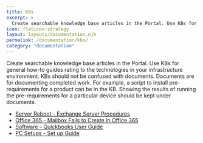 ```yaml
---
title: KBs
excerpt: >
  Create searchable knowledge base articles in the Portal. Use KBs for general how-to guides rating to the technologies in your infrastructure environment. 
icon: flaticon-strategy
layout: layouts/documentation.njk
permalink: /documentation/kbs/
category: "documentation"
---
```


Create searchable knowledge base articles in the Portal. Use KBs for general how-to guides rating to the technologies in your infrastructure environment. KBs should not be confused with documents. Documents are for documenting completed work. For example, a script to install pre-requirements for a product can be in the KB. Showing the results of running the pre-requirements for a particular device should be kept under documents.

- [Server Reboot - Exchange Server Procedures](http://demo.itportal.com/v4/app/kbs/735/19)
- [Office 365 - Mailbox Fails to Create in Office 365](http://demo.itportal.com/v4/app/kbs/0/15)
- [Software - Quickbooks User Guide](http://demo.itportal.com/v4/app/kbs/735/1057)
- [PC Setups - Set up Guide](http://demo.itportal.com/v4/app/kbs/0/26)
